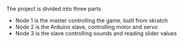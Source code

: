 The project is divided into three parts 
- Node 1 is the master controlling the game, built from skratch
- Node 2 is the Arduino slave, controlling motor and servo
- Node 3 is the slave controlling sounds and reading slider values
